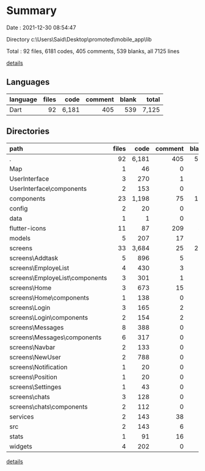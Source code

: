 # Summary

Date : 2021-12-30 08:54:47

Directory c:\Users\Said\Desktop\promoted\mobile_app\lib

Total : 92 files,  6181 codes, 405 comments, 539 blanks, all 7125 lines

[details](details.md)

## Languages
| language | files | code | comment | blank | total |
| :--- | ---: | ---: | ---: | ---: | ---: |
| Dart | 92 | 6,181 | 405 | 539 | 7,125 |

## Directories
| path | files | code | comment | blank | total |
| :--- | ---: | ---: | ---: | ---: | ---: |
| . | 92 | 6,181 | 405 | 539 | 7,125 |
| Map | 1 | 46 | 0 | 9 | 55 |
| UserInterface | 3 | 270 | 1 | 16 | 287 |
| UserInterface\components | 2 | 153 | 0 | 11 | 164 |
| components | 23 | 1,198 | 75 | 138 | 1,411 |
| config | 2 | 20 | 0 | 6 | 26 |
| data | 1 | 1 | 0 | 1 | 2 |
| flutter-icons | 11 | 87 | 209 | 44 | 340 |
| models | 5 | 207 | 17 | 21 | 245 |
| screens | 33 | 3,684 | 25 | 227 | 3,936 |
| screens\Addtask | 5 | 896 | 5 | 21 | 922 |
| screens\EmployeList | 4 | 430 | 3 | 25 | 458 |
| screens\EmployeList\components | 3 | 301 | 1 | 18 | 320 |
| screens\Home | 3 | 673 | 15 | 25 | 713 |
| screens\Home\components | 1 | 138 | 0 | 5 | 143 |
| screens\Login | 3 | 165 | 2 | 17 | 184 |
| screens\Login\components | 2 | 154 | 2 | 14 | 170 |
| screens\Messages | 8 | 388 | 0 | 37 | 425 |
| screens\Messages\components | 6 | 317 | 0 | 28 | 345 |
| screens\Navbar | 2 | 133 | 0 | 12 | 145 |
| screens\NewUser | 2 | 788 | 0 | 65 | 853 |
| screens\Notification | 1 | 20 | 0 | 4 | 24 |
| screens\Position | 1 | 20 | 0 | 4 | 24 |
| screens\Settinges | 1 | 43 | 0 | 4 | 47 |
| screens\chats | 3 | 128 | 0 | 13 | 141 |
| screens\chats\components | 2 | 112 | 0 | 9 | 121 |
| services | 2 | 143 | 38 | 19 | 200 |
| src | 2 | 143 | 6 | 27 | 176 |
| stats | 1 | 91 | 16 | 6 | 113 |
| widgets | 4 | 202 | 0 | 11 | 213 |

[details](details.md)